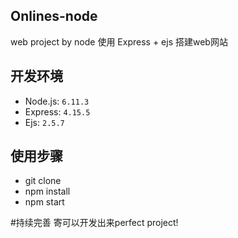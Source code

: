 ## Onlines-node
web project by node
使用 Express + ejs 搭建web网站

## 开发环境

- Node.js: `6.11.3`
- Express: `4.15.5`
- Ejs: `2.5.7`

## 使用步骤
- git clone
- npm install
- npm start

#持续完善 寄可以开发出来perfect project!
